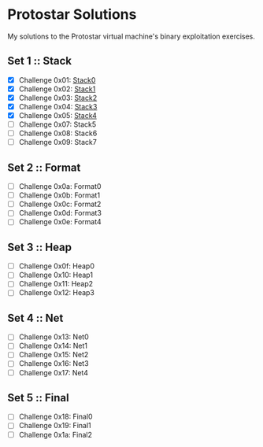 # Protostar Solutions
My solutions to the Protostar virtual machine's binary exploitation
exercises.

## Set 1 :: Stack
 - [X] Challenge 0x01: [Stack0](stack/stack0.md)
 - [X] Challenge 0x02: [Stack1](stack/stack1.md)
 - [X] Challenge 0x03: [Stack2](stack/stack2.md)
 - [X] Challenge 0x04: [Stack3](stack/stack3.md)
 - [X] Challenge 0x05: [Stack4](stack/stack4.md)
 - [ ] Challenge 0x07: Stack5
 - [ ] Challenge 0x08: Stack6
 - [ ] Challenge 0x09: Stack7

## Set 2 :: Format
 - [ ] Challenge 0x0a: Format0
 - [ ] Challenge 0x0b: Format1
 - [ ] Challenge 0x0c: Format2
 - [ ] Challenge 0x0d: Format3
 - [ ] Challenge 0x0e: Format4

## Set 3 :: Heap
 - [ ] Challenge 0x0f: Heap0
 - [ ] Challenge 0x10: Heap1
 - [ ] Challenge 0x11: Heap2
 - [ ] Challenge 0x12: Heap3

## Set 4 :: Net
 - [ ] Challenge 0x13: Net0
 - [ ] Challenge 0x14: Net1
 - [ ] Challenge 0x15: Net2
 - [ ] Challenge 0x16: Net3
 - [ ] Challenge 0x17: Net4

## Set 5 :: Final
 - [ ] Challenge 0x18: Final0
 - [ ] Challenge 0x19: Final1
 - [ ] Challenge 0x1a: Final2
